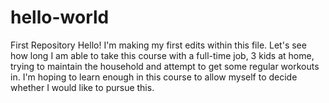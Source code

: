 # hello-world
First Repository
Hello!  I'm making my first edits within this file.  Let's see how long I am able to take this course with a full-time job, 3 kids at home, trying to maintain the household and attempt to get some regular workouts in.  I'm hoping to learn enough in this course to allow myself to decide whether I would like to pursue this.
